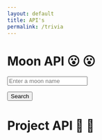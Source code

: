 ```yaml
---
layout: default
title: API's
permalink: /trivia
---
```

<html>
<script>
    const data = JSON.stringify({
    	field: 'domain',
    	page: 0,
    	term: ''
    });
    const xhr = new XMLHttpRequest();
    xhr.withCredentials = false;
    xhr.addEventListener('readystatechange', function () {
    	if (this.readyState === this.DONE) {
    		retdata = this.responseText;
            console.log(retdata)
            // filter and log text based off moon entry
            // if moon entry is not found, log "moon not found"
            retdata = JSON.parse(retdata)
            // for item in data['bodies'], check to see if text entry matches
            // if it does, log the item
            // if it doesn't, log "moon not found"
    	}
    });
    xhr.open('GET', 'https://api.le-systeme-solaire.net/rest/bodies/');
    xhr.send(data);
    function moonSearch() {
    console.log("searching");
    var moon = document.getElementById("moon").value.toLowerCase(); // Convert user input to lowercase
    var moonFound = false; // Track if the moon is found
    for (var i = 0; i < retdata['bodies'].length; i++) {
        var moonName = retdata['bodies'][i]['englishName'].toLowerCase(); // Convert moon name to lowercase for comparison
        if (moonName === moon) {
            console.log(retdata['bodies'][i]);
            document.getElementById("mooninfo").innerHTML = retdata['bodies'][i]['englishName'] + " is a moon of " + retdata['bodies'][i]['aroundPlanet']['planet'] + " and has a radius of " + retdata['bodies'][i]['meanRadius'] + " km. It has an axial tilt of " + retdata['bodies'][i]['axialTilt'] + " degrees.";
            moonFound = true;
            break;
        }
    }
    if (!moonFound) {
        document.getElementById("mooninfo").innerHTML = "Moon not found";
    }
}

</script>

<h1>Moon API 😮 😮</h1>

<input type="text" id="moon" name="moon" placeholder="Enter a moon name" required>

<button onclick="moonSearch()">Search</button>

<div id="mooninfo"></div>

<h1>Project API 🤫 🤫</h1>